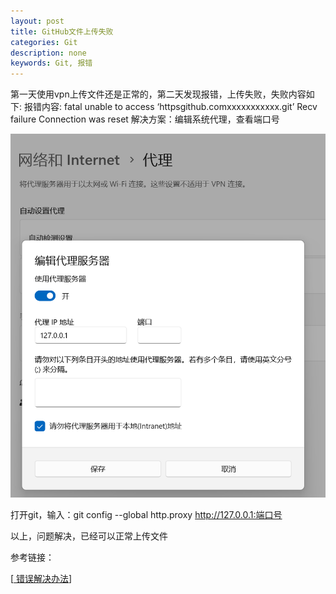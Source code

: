 ```yaml
---
layout: post
title: GitHub文件上传失败
categories: Git
description: none
keywords: Git, 报错
---
```



第一天使用vpn上传文件还是正常的，第二天发现报错，上传失败，失败内容如下:
报错内容: fatal unable to access ‘httpsgithub.comxxxxxxxxxxx.git’ Recv failure Connection was reset
解决方案：编辑系统代理，查看端口号
<center>
    <img src="/images/posts/blog/java/Java随笔/代理.png" alt="picture not found" style="zoom:80%;" />
    <br>
</center>

打开git，输入：git config --global http.proxy http://127.0.0.1:端口号

以上，问题解决，已经可以正常上传文件

参考链接：

[[ 错误解决办法](https://blog.csdn.net/hggjjkk/article/details/130528271)]
